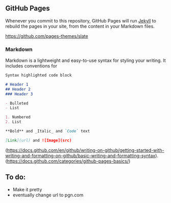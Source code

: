## GitHub Pages

Whenever you commit to this repository, GitHub Pages will run [Jekyll](https://jekyllrb.com/) to rebuild the pages in your site, from the content in your Markdown files.

https://github.com/pages-themes/slate

### Markdown

Markdown is a lightweight and easy-to-use syntax for styling your writing. It includes conventions for

```markdown
Syntax highlighted code block

# Header 1
## Header 2
### Header 3

- Bulleted
- List

1. Numbered
2. List

**Bold** and _Italic_ and `Code` text

[Link](url) and ![Image](src)
```

(https://docs.github.com/en/github/writing-on-github/getting-started-with-writing-and-formatting-on-github/basic-writing-and-formatting-syntax).
(https://docs.github.com/categories/github-pages-basics/)




## To do:
- Make it pretty
- eventually change url to pgn.com
